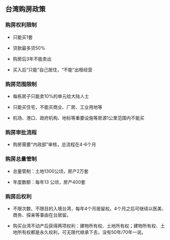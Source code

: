 ## 台湾购房政策

### 购房权利限制

- 只能买1套

- 贷款最多贷50%

- 购房后3年不能卖出

- 买入后“只能”自己居住，“不能”出租经营

### 购房范围限制

- 每栋房子只能卖10%的单元给大陆人士

- 只能买住宅，不能买商业、厂房、工业用地等

- 机场、港口、政府机构、地标等重要设施等房源1公里范围内不能买

### 购房审批流程

- 购房需要“内政部”审核，总流程在4-6个月

### 购房总量管制

- 总量管制：土地1300公顷，房产2万套

- 年度数额：每年13 公顷，房产400套

### 购房后权利

- 不限次数、不限目的入境台湾，每年4个月居留权。4个月之后可继续以医美、商务、探亲等事由在台居留。

- 购买台湾不动产后获得两项权利：建物所有权、土地所有权；建物所有权、土地所有权都是永久权利，可无限代继承下去，没有50年/70年一说。
